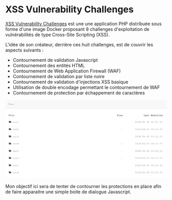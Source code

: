 # XSS Vulnerability Challenges

[XSS Vulnerability Challenges](https://github.com/moeinfatehi/xss\_vulnerability\_challenges) est une une application PHP distribuée sous forme d'une image Docker proposant 8 challenges d'exploitation de vulnérabilités de type Cross-Site Scripting (XSS).

L'idée de son créateur, derrière ces huit challenges, est de couvrir les aspects suivants :&#x20;

* Contournement de validation Javascript
* Contournement des entités HTML
* Contournement de Web Application Firewall (WAF)
* Contournement de validation par liste noire
* Contournement de validation d'injections XSS basique
* Utilisation de double encodage permettant le contournement de WAF
* Contournement de protection par échappement de caractères

![](<../../../.gitbook/assets/image (3).png>)

Mon objectif ici sera de tenter de contourner les protections en place afin de faire apparaitre une simple boite de dialogue Javascript.
